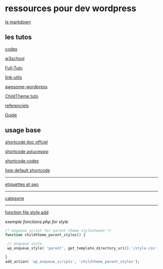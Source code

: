 # ressources pour dev wordpress

[le markdown](https://markdownlivepreview.com/)


## les tutos

[codex](https://codex.wordpress.org/Main_Page)

[w3school](https://www.w3schools.in/wordpress-tutorial/)

[Full-Tuto](https://jeansairien.github.io/Full-Tuto/)

[link-utils](https://jeansairien.github.io/link-utils/)

[awesome-wordpress](https://github.com/miziomon/awesome-wordpress)

[ChildTheme tuto](https://kinsta.com/blog/wordpress-child-theme/)

[referenciels](https://developer.wordpress.org/reference/)

[Guide](https://www.wppourlesnuls.com/creer-blog-wordpress/)

## usage base

[shortcode doc offciel](https://wordpress.org/support/article/shortcode-block/) 

[shortcode astuceswp](https://astuceswp.fr/tutos/409/definition-shortcode-wordpress)

[shortcode codex](https://codex.wordpress.org/fr:Shortcode)

[liste default shortcode](https://wordpress.com/support/shortcodes/)

---

[etiquettes et seo](https://astuceswp.fr/seo/194/etiquettes-seo-wordpress)

---

[categorie](https://wpformation.com/categories-wordpress/)

---

[function file style add](https://developer.wordpress.org/reference/functions/wp_register_style/)

_exemple fonctions.php for style_

```php
/* enqueue script for parent theme stylesheeet */
function childtheme_parent_styles() {

 // enqueue style
 wp_enqueue_style( 'parent', get_template_directory_uri().'/style.css' );

}
add_action( 'wp_enqueue_scripts', 'childtheme_parent_styles');
```
